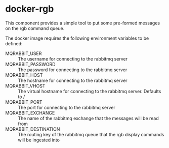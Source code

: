 # docker-rgb

This component provides a simple tool to put some pre-formed messages on the rgb command queue.

The docker image requires the following environment variables to be defined:

<dl>
<dt>MQRABBIT_USER</dt>
<dd>The username for connecting to the rabbitmq server</dd>

<dt>MQRABBIT_PASSWORD</dt>
<dd>The password for connecting to the rabbitmq server</dd>

<dt>MQRABBIT_HOST</dt>
<dd>The hostname for connecting to the rabbitmq server</dd>

<dt>MQRABBIT_VHOST</dt>
<dd>The virtual hostname for connecting to the rabbitmq server. Defaults to /</dd>

<dt>MQRABBIT_PORT</dt>
<dd>The port for connecting to the rabbitmq server</dd>

<dt>MQRABBIT_EXCHANGE</dt>
<dd>The name of the rabbitmq exchange that the messages will be read from</dd>

<dt>MQRABBIT_DESTINATION</dt>
<dd>The routing key of the rabbitmq queue that the rgb display commands will be ingested into</dd>

</dl>
